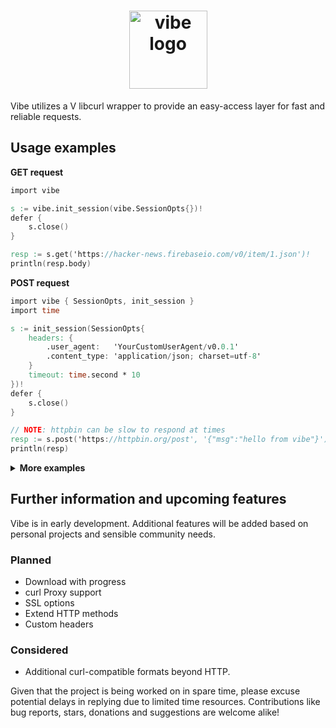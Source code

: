 <h1 align="center"><img src ="https://github.com/tobealive/ui/assets/34311583/15dcf057-8284-4f5d-8622-0d8d878fa4bb" alt="vibe logo" width="125"></h1>

Vibe utilizes a V libcurl wrapper to provide an easy-access layer for fast and reliable requests.

## Usage examples

**GET request**

```v
import vibe

s := vibe.init_session(vibe.SessionOpts{})!
defer {
	s.close()
}

resp := s.get('https://hacker-news.firebaseio.com/v0/item/1.json')!
println(resp.body)
```

**POST request**

```v
import vibe { SessionOpts, init_session }
import time

s := init_session(SessionOpts{
	headers: {
		.user_agent:   'YourCustomUserAgent/v0.0.1'
		.content_type: 'application/json; charset=utf-8'
	}
	timeout: time.second * 10
})!
defer {
	s.close()
}

// NOTE: httpbin can be slow to respond at times
resp := s.post('https://httpbin.org/post', '{"msg":"hello from vibe"}')!
println(resp)
```

<details><summary><b>More examples</b></summary>

<br>

**Slice request**

If optimizing speed is of concern when querying pages with large response bodies, and you know you only need a portion of them, you can perform a `get_slice` request.

```v
// Sends a GET request to the specified `url` and returns a slice of the response content.
// Allocation of the received response as a vstring is postponed until the `start` byte position is reached.
// The content is returned as soon as the slice reaches its `max_size` (offset from `start`)
// - `max_size` can be `none` to return the remainder from the start.
pub fn (session Session) get_slice(url string, start u32, size ?u32) !Response {
	return session.get_slice_(url, start, size)
}
```

```v
import vibe
import net.html

s := vibe.init_session(vibe.SessionOpts{})!
defer {
	s.close()
}

resp := s.get_slice('https://docs.vosca.dev/advanced-concepts/v-and-c.html', 65_000, 10_000)!
selector := html.parse(resp.body).get_tags_by_class_name('language-vmod')[0]
println(selector.text())
```

<br>

**Persistent Cookie**

Share cookies between requests / sessions with a curl cookie jar file.
The demo below does not provide real authentication data, for a "full" use-case scenario,
change the payload data and requested URLs to actual addresses that require authentication.

```v
import vibe
import os
import time

cookie_jar := './demo_cookie'

s := vibe.init_session(vibe.SessionOpts{
	headers: {
		.content_type: 'application/json; charset=utf-8'
	}
	cookie_jar: cookie_jar
})!

// Login and save cookies to curl cookie file.
s.post('https://api.yourdomain.com/v1/login', '{"username":"yourname","password":"password"}')!
s.close()

// Use the `cookie_file` in subsequent sessions to access endpoints that require the authentication above.
s2 := vibe.init_session(vibe.SessionOpts{
	headers: {
		.content_type: 'application/json; charset=utf-8'
	}
	cookie_file: cookie_jar
})!

resp := s2.get('https://api.yourdomain.com/v1/protected_page')!
// ... use resp

s2.close()
// Remove the cookie file or keep it for later usage.
os.rm(cookie_jar)!
```

</details>

## Further information and upcoming features

Vibe is in early development. Additional features will be added based on personal projects and sensible community needs.

### Planned

- Download with progress
- curl Proxy support
- SSL options
- Extend HTTP methods
- Custom headers

### Considered

- Additional curl-compatible formats beyond HTTP.

Given that the project is being worked on in spare time, please excuse potential delays in replying due to limited time resources.
Contributions like bug reports, stars, donations and suggestions are welcome alike!
